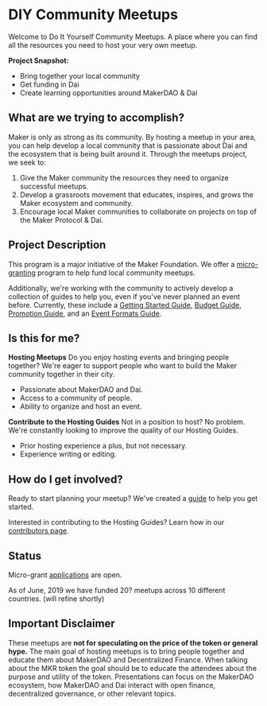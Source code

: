 # DIY Community Meetups

Welcome to Do It Yourself Community Meetups. A place where you can find all the resources you need to host your very own meetup.

**Project Snapshot:**

- Bring together your local community
- Get funding in Dai
- Create learning opportunities around MakerDAO & Dai

## What are we trying to accomplish?

Maker is only as strong as its community. By hosting a meetup in your area, you can help develop a local community that is passionate about Dai and the ecosystem that is being built around it. Through the meetups project, we seek to:

1. Give the Maker community the resources they need to organize successful meetups.
1. Develop a grassroots movement that educates, inspires, and grows the Maker ecosystem and community.
1. Encourage local Maker communities to collaborate on projects on top of the Maker Protocol & Dai.

## Project Description

This program is a major initiative of the Maker Foundation. We offer a [micro-granting](community/meetups/meetups-en/requesting-funds.md) program to help fund local community meetups.

Additionally, we're working with the community to actively develop a collection of guides to help you, even if you've never planned an event before. Currently, these include a [Getting Started Guide](community/meetups/meetups-en/getting-started-guide.md), [Budget Guide](community/meetups/meetups-en/Budget-Guide.md), [Promotion Guide](community/meetups/meetups-en/Promotion-Guide.md), and an [Event Formats Guide](community/meetups/meetups-en/Event-Formats-Guide.md).

## Is this for me?

**Hosting Meetups**
Do you enjoy hosting events and bringing people together? We're eager to support people who want to build the Maker community together in their city.

- Passionate about MakerDAO and Dai.
- Access to a community of people.
- Ability to organize and host an event.

**Contribute to the Hosting Guides**
Not in a position to host? No problem. We're constantly looking to improve the quality of our Hosting Guides.

- Prior hosting experience a plus, but not necessary.
- Experience writing or editing.

## How do I get involved?

Ready to start planning your meetup? We've created a [guide](community/meetups/meetups-en/getting-started-guide.md) to help you get started.

Interested in contributing to the Hosting Guides? Learn how in our [contributors page](./contributing/read-me.md).

## Status

Micro-grant [applications](https://airtable.com/shr415iT3e8S8nuzS) are open.

As of June, 2019 we have funded 20? meetups across 10 different countries. (will refine shortly)

## Important Disclaimer

These meetups are **not for speculating on the price of the token or general hype.** The main goal of hosting meetups is to bring people together and educate them about MakerDAO and Decentralized Finance. When talking about the MKR token the goal should be to educate the attendees about the purpose and utility of the token. Presentations can focus on the MakerDAO ecosystem, how MakerDAO and Dai interact with open finance, decentralized governance, or other relevant topics.
